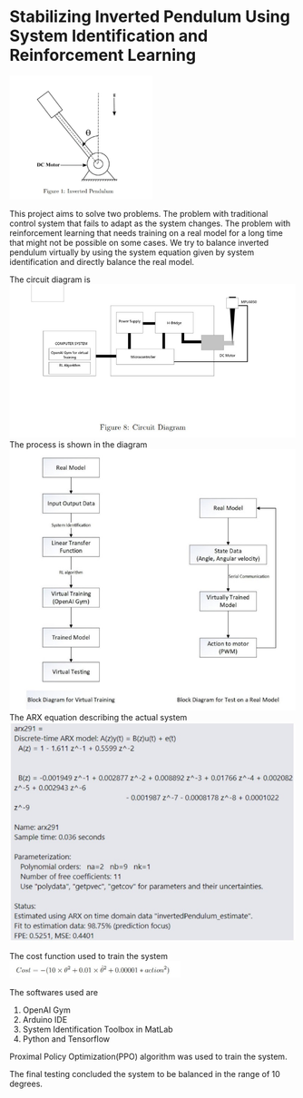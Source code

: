 # Stabilizing Inverted Pendulum Using System Identification and Reinforcement Learning
<img src="inverted_pendulum.jpg" alt="Block diagram of circuit" title="" width=50%>

This project aims to solve two problems. The problem with traditional control system that fails to adapt as the system changes. The problem with reinforcement learning that needs training on a real model for a long time that might not be possible on some cases. We try to balance inverted pendulum virtually by using the system equation given by system identification and directly balance the real model.

The circuit diagram is
<img src="block_circuit.jpg" alt="Block diagram of circuit" title="">
The process is shown in the diagram
<img src="flowchart.jpg" alt="process" title="Optional title">
The ARX equation describing the actual system
<img src="system_identification.jpg" alt="system equation" title="Optional title">

The cost function used to train the system
<img src="cost_function.jpg" alt="cost_eqn" title="" width=60%>

The softwares used are
1. OpenAI Gym
2. Arduino IDE
3. System Identification Toolbox in MatLab
4. Python and Tensorflow

Proximal Policy Optimization(PPO) algorithm was used to train the system.

The final testing concluded the system to be balanced in the range of 10 degrees.


